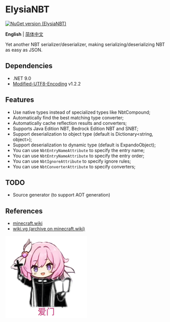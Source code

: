 # ElysiaNBT
[![NuGet version (ElysiaNBT)](https://img.shields.io/nuget/v/ElysiaNBT?color=6cf&style=for-the-badge)](https://www.nuget.org/packages/ElysiaNBT)

**English** | [简体中文](./README.zh-Hans.md)

Yet another NBT serializer/deserializer, making serializing/deserializing NBT as easy as JSON.

## Dependencies
- .NET 9.0
- [Modified-UTF8-Encoding](https://github.com/Myitian/Modified-UTF8-Encoding) v1.2.2

## Features
- Use native types instead of specialized types like NbtCompound;
- Automatically find the best matching type converter;
- Automatically cache reflection results and converters;
- Supports Java Edition NBT, Bedrock Edition NBT and SNBT;
- Support deserialization to object type (default is Dictionary&lt;string, object>);
- Support deserialization to dynamic type (default is ExpandoObject);
- You can use `NbtEntryNameAttribute` to specify the entry name;
- You can use `NbtEntryNameAttribute` to specify the entry order;
- You can use `NbtIgnoreAttribute` to specify ignore rules;
- You can use `NbtConverterAttribute` to specify converters;

## TODO
- Source generator (to support AOT generation)

## References
- [minecraft.wiki](https://minecraft.wiki/w/NBT_format)
- [wiki.vg (archive on minecraft.wiki)](https://minecraft.wiki/w/Minecraft_Wiki:Projects/wiki.vg_merge/NBT)

<img src="./icon.png" width="256" alt="爱门">